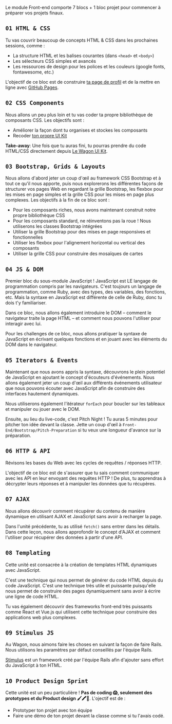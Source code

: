 Le module Front-end comporte 7 blocs + 1 bloc projet pour commencer à préparer vos projets finaux.

## `01 HTML & CSS`

Tu vas couvrir beaucoup de concepts HTML & CSS dans les prochaines sessions, comme :

- La structure HTML et les balises courantes (dans `<head>` et `<body>`)
- Les sélecteurs CSS simples et avancés
- Les ressources de design pour les polices et les couleurs (google fonts, fontawesome, etc.)

L'objectif de ce bloc est de construire [ta page de profil](https://papillard.github.io/my-profile/) et de la mettre en ligne avec [GitHub Pages](https://pages.github.com/).

## `02 CSS Components`

Nous allons un peu plus loin et tu vas coder ta propre bibliothèque de composants CSS. Les objectifs sont :

- Améliorer la façon dont tu organises et stockes les composants
- Recoder [ton propre UI Kit](https://uikit.lewagon.com)

**Take-away**: Une fois que tu auras fini, tu pourras prendre du code HTML/CSS directement depuis [Le Wagon UI Kit](https://uikit.lewagon.com).

## `03 Bootstrap, Grids & Layouts`

Nous allons d'abord jeter un coup d'œil au framework CSS Bootstrap et à tout ce qu'il nous apporte, puis nous explorerons les différentes façons de structurer vos pages Web en regardant la grille Bootstrap, les flexbox pour les mises en page simples et la grille CSS pour les mises en page plus complexes. Les objectifs à la fin de ce bloc sont :

- Pour les composants riches, nous avons maintenant construit notre propre bibliothèque CSS
- Pour les composants standard, ne réinventons pas la roue ! Nous utiliserons les classes Bootstrap intégrées
- Utiliser la grille Bootstrap pour des mises en page responsives et fonctionnelles
- Utiliser les flexbox pour l'alignement horizontal ou vertical des composants
- Utiliser la grille CSS pour construire des mosaïques de cartes

## `04 JS & DOM`

Premier bloc du sous-module JavaScript ! JavaScript est LE langage de programmation compris par les navigateurs. C'est toujours un langage de programmation, comme Ruby, avec des types, des variables, des fonctions, etc. Mais la syntaxe en JavaScript est différente de celle de Ruby, donc tu dois t'y familiariser.

Dans ce bloc, nous allons également introduire le DOM – comment le navigateur traite la page HTML – et comment nous pouvons l'utiliser pour interagir avec lui.

Pour les challenges de ce bloc, nous allons pratiquer la syntaxe de JavaScript en écrivant quelques fonctions et en jouant avec les éléments du DOM dans le navigateur.

## `05 Iterators & Events`

Maintenant que nous avons appris la syntaxe, découvrons le plein potentiel de JavaScript en ajoutant le concept d'écouteurs d'événements. Nous allons également jeter un coup d'œil aux différents événements utilisateur que nous pouvons écouter avec JavaScript afin de construire des interfaces hautement dynamiques.

Nous utiliserons également l'itérateur `forEach` pour boucler sur les tableaux et manipuler ou jouer avec le DOM.

Ensuite, au lieu du live-code, c'est Pitch Night ! Tu auras 5 minutes pour pitcher ton idée devant la classe. Jette un coup d'œil à `Front-End/Bootstrap/Pitch-Preparation` si tu veux une longueur d'avance sur la préparation.

## `06 HTTP & API`

Révisons les bases du Web avec les cycles de requêtes / réponses HTTP.

L'objectif de ce bloc est de s'assurer que tu sais comment communiquer avec les API en leur envoyant des requêtes HTTP ! De plus, tu apprendras à décrypter leurs réponses et à manipuler les données que tu récupères.

## `07 AJAX`

Nous allons découvrir comment récupérer du contenu de manière dynamique en utilisant AJAX et JavaScript sans avoir à recharger la page.

Dans l'unité précédente, tu as utilisé `fetch()` sans entrer dans les détails. Dans cette leçon, nous allons approfondir le concept d'AJAX et comment l'utiliser pour récupérer des données à partir d'une API.

## `08 Templating`

Cette unité est consacrée à la création de templates HTML dynamiques avec JavaScript.

C'est une technique qui nous permet de générer du code HTML depuis du code JavaScript. C'est une technique très utile et puissante puisqu'elle nous permet de construire des pages dynamiquement sans avoir à écrire une ligne de code HTML.

Tu vas également découvrir des frameworks front-end très puissants comme React et Vue.js qui utilisent cette technique pour construire des applications web plus complexes.

## `09 Stimulus JS`

Au Wagon, nous aimons faire les choses en suivant la façon de faire Rails. Nous utilisons les paramètres par défaut conseillés par l'équipe Rails.

[Stimulus](https://stimulus.hotwired.dev/) est un framework créé par l'équipe Rails afin d'ajouter sans effort du JavaScript à ton HTML.

## `10 Product Design Sprint`

Cette unité est un peu particulière ! **Pas de coding 😱, seulement des prototypes et du Product design 🖌🖍📝**. L'ojectif est de :

- Prototyper ton projet avec ton équipe
- Faire une démo de ton projet devant la classe comme si tu l'avais codé.
